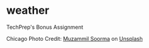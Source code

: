 # weather
TechPrep's Bonus Assignment


Chicago Photo Credit: <a href="https://unsplash.com/@muzammilo?utm_source=unsplash&utm_medium=referral&utm_content=creditCopyText">Muzammil Soorma</a> on <a href="https://unsplash.com/wallpapers/travel/chicago?utm_source=unsplash&utm_medium=referral&utm_content=creditCopyText">Unsplash</a>
  